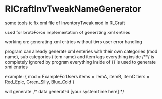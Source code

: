 # RlCraftInvTweakNameGenerator
some tools to fix xml file of InventoryTweak mod in RLCraft

used for bruteForce implementation of generating xml entries

working on:
generating xml entries without tiers
user error handling


program can already generate xml enteries with their own categories (mod name), sub categories (item name) and item tags
everything inside /**/ is completely ignored by program
everything inside of {} is used to generate xml entries

example:
{
mod = ExampleForUsers
items = itemA, itemB, itemC
tiers = Red_Epic, Green_Silly, Blue_Cold
}

will generate:
/* data generated [your system time here]
<ExampleForUsers>
	<itemA>
		<itemARedEpicEFU id="exampleforusers:itema_red_epic"/>
		<itemAGreenSillyEFU id="exampleforusers:itema_green_silly"/>
		<itemABlueColdEFU id="exampleforusers:itema_blue_cold"/>
	</itemA>
	<itemB>
		<itemBRedEpicEFU id="exampleforusers:itemb_red_epic"/>
		<itemBGreenSillyEFU id="exampleforusers:itemb_green_silly"/>
		<itemBBlueColdEFU id="exampleforusers:itemb_blue_cold"/>
	</itemB>
	<itemC>
		<itemCRedEpicEFU id="exampleforusers:itemc_red_epic"/>
		<itemCGreenSillyEFU id="exampleforusers:itemc_green_silly"/>
		<itemCBlueColdEFU id="exampleforusers:itemc_blue_cold"/>
	</itemC>
</ExampleForUsers>
*/
